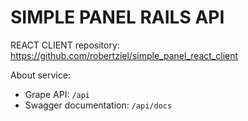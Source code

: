 # SIMPLE PANEL RAILS API

REACT CLIENT repository:
https://github.com/robertziel/simple_panel_react_client

About service:
* Grape API: `/api`
* Swagger documentation: `/api/docs`
